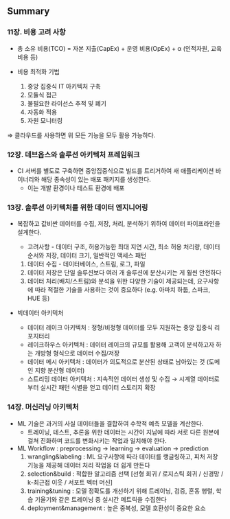 ## Summary

### 11장. 비용 고려 사항

- 총 소유 비용(TCO) = 자본 지출(CapEx) + 운영 비용(OpEx) + α (인적자원, 교육 비용 등)

- 비용 최적화 기법
    1. 중앙 집중식 IT 아키텍처 구축
    2. 모듈식 접근
    3. 불필요한 라이선스 추적 및 폐기
    4. 자동화 적용
    5. 자원 모니터링

⇒ 클라우드를 사용하면 위 모든 기능을 모두 활용 가능하다.


### 12장. 데브옵스와 솔루션 아키텍처 프레임워크

- CI 서버를 별도로 구축하면 중앙집중식으로 빌드를 트리거하여 새 애플리케이션 바이너리와 해당 종속성이 있는 배포 패키지를 생성한다.
    - 이는 개발 환경이나 테스트 환경에 배포

### 13장. 솔루션 아키텍처를 위한 데이터 엔지니어링

- 복잡하고 값비싼 데이터를 수집, 저장, 처리, 분석하기 위하여 데이터 파이프라인을 설계한다.
    - 고려사항 - 데이터 구조, 허용가능한 최대 지연 시간, 최소 허용 처리량, 데이터 순서와 저장, 데이터 크기, 일반적인 액세스 패턴
    
    1. 데이터 수집 - 데이터베이스, 스트림, 로그, 파일
    2. 데이터 저장은 단일 솔루션보다 여러 개 솔루션에 분산시키는 게 훨씬 안전하다
    3. 데이터 처리(배치/스트림)와 분석을 위한 다양한 기술이 제공되는데, 요구사항에 따라 적절한 기술을 사용하는 것이 중요하다 (e.g. 아파치 하둡, 스파크, HUE 등)

- 빅데이터 아키텍처
    - 데이터 레이크 아키텍처 : 정형/비정형 데이터를 모두 지원하는 중앙 집중식 리포지터리
    - 레이크하우스 아키텍처 : 데이터 레이크의 규모를 활용해 고객이 분석하고자 하는 개방형 형식으로 데이터 수집/저장
    - 데이터 메시 아키텍처 : 데이터가 의도적으로 분산된 상태로 남아있는 것 (도메인 지향 분산형 데이터)
    - 스트리밍 데이터 아키텍처 : 지속적인 데이터 생성 및 수집 → 시계열 데이터로부터 실시간 패턴 식별을 얻고 데이터 스토리지 확장

### 14장. 머신러닝 아키텍처

- ML 기술은 과거의 사실 데이터들을 결합하여 수학적 예측 모델을 계산한다.
    - 트레이닝, 테스트, 추론을 위한 데이터는 시간이 지남에 따라 서로 다른 원본에 걸쳐 진화하며 코드를 변화시키는 작업과 일치해야 한다.
- ML Workflow : preprocessing → learning → evaluation → prediction
    1. wrangling&labeling : ML 요구사항에 따라 데이터를 랭글링하고, 피처 저장 기능을 제공해 데이터 처리 작업을 더 쉽게 만든다
    2. selection&build : 적합한 알고리즘 선택 [선형 회귀 / 로지스틱 회귀 / 신경망 / k-최근접 이웃 / 서포트 벡터 머신]
    3. training&tuning : 모델 정확도를 개선하기 위해 트레이닝, 검증, 혼동 행렬, 학습 기울기와 같은 트레이닝 중 실시간 메트릭을 수집한다
    4. deployment&management : 높은 중복성, 모델 호환성이 중요한 요소
